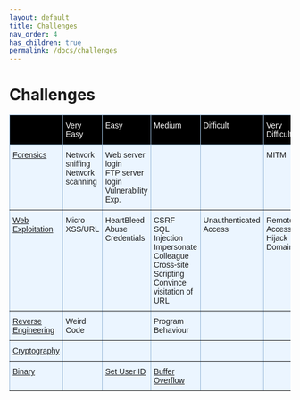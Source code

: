 ```yaml
---
layout: default
title: Challenges
nav_order: 4
has_children: true
permalink: /docs/challenges
---
```


# Challenges 

<style type="text/css">
.tg  {border-collapse:collapse;border-color:#9ABAD9;border-spacing:0;}
.tg td{background-color:#EBF5FF;border-color:#9ABAD9;border-style:solid;border-width:1px;color:#444;
  font-family:Arial, sans-serif;font-size:14px;overflow:hidden;padding:10px 5px;word-break:normal;}
.tg th{background-color:#000;border-color:#9ABAD9;border-style:solid;border-width:1px;color:#fff;
  font-family:Arial, sans-serif;font-size:14px;font-weight:normal;overflow:hidden;padding:10px 5px;word-break:normal;}
.tg .tg-0pky{border-color:inherit;text-align:left;vertical-align:top}
</style>
<table class="tg">
<thead>
  <tr>
    <th class="tg-0pky"></th>
    <th class="tg-0pky">Very Easy</th>
    <th class="tg-0pky">Easy</th>
    <th class="tg-0pky">Medium</th>
    <th class="tg-0pky">Difficult</th>
    <th class="tg-0pky">Very Difficult</th>
  </tr>
</thead>
<tbody>
  <tr>
    <td class="tg-0pky"><a href="/docs/challenges/forensics/">Forensics</a></td>
    <td class="tg-0pky"><a herf="/docs/challenges/forensics/#network-sniffing">Network sniffing</a><br><a herf="/docs/challenges/forensics/#network-scanning">Network scanning</a></td>
    <td class="tg-0pky"><a herf="docs/challenges/forensics/#web-server-login">Web server login</a><br><a herf="/docs/challenges/forensics/#ftp-server-login">FTP server login</a><br><a herf="/docs/challenges/forensics/#vulnerability-exploitation">Vulnerability Exp.</a></td>
    <td class="tg-0pky"></td>
    <td class="tg-0pky"></td>
    <td class="tg-0pky"><a herf="/docs/challenges/forensics/#man-in-the-middle">MITM</a></td>
  </tr>
  <tr>
    <td class="tg-0pky"><a href="/docs/challenges/web-exploitation/">Web Exploitation</a></td>
    <td class="tg-0pky"><a herf="/docs/challenges/web-exploitation/#micro-cms-xxs-and-url"> Micro XSS/URL</a>  </td>
    <td class="tg-0pky"><a herf="/docs/challenges/web-exploitation/#heartbleed">HeartBleed</a><br><a herf="https://docs.haaukins.com//docs/challenges/web-exploitation/#abuse-credentials">Abuse Credentials</a></td>
    <td class="tg-0pky"><a herf="/docs/challenges/web-exploitation/#cross-site-request-forgery">CSRF</a><br><a herf="/docs/challenges/web-exploitation/#sql-injection">SQL Injection</a><br><a herf="/docs/challenges/web-exploitation/#impersonate-colleague">Impersonate Colleague</a><br><a herf="/docs/challenges/web-exploitation/#cross-site-scripting">Cross-site Scripting</a><br><a herf="/docs/challenges/web-exploitation/#convince-visitation-of-url">Convince visitation of URL</a></td>
    <td class="tg-0pky"><a herf="/docs/challenges/web-exploitation/#unauthenticated-access">Unauthenticated Access</a></td>
    <td class="tg-0pky"><a herf="/docs/challenges/web-exploitation/#remote-access">Remote Access</a><br><a herf="/docs/challenges/web-exploitation/#hijack-domain">Hijack Domain</a></td>
  </tr>
  <tr>
    <td class="tg-0pky"><a href="/docs/challenges/reverse-engineering">Reverse Engineering</a></td>
    <td class="tg-0pky"><a herf="/docs/challenges/reverse-engineering/#weird-code">Weird Code</a></td>
    <td class="tg-0pky"></td>
    <td class="tg-0pky"><a herf="/docs/challenges/reverse-engineering/#program-behaviour">Program Behaviour</a></td>
    <td class="tg-0pky"></td>
    <td class="tg-0pky"></td>
  </tr>
  <tr>
    <td class="tg-0pky"><a href="/docs/challenges/cryptography">Cryptography</a></td>
    <td class="tg-0pky"></td>
    <td class="tg-0pky"></td>
    <td class="tg-0pky"></td>
    <td class="tg-0pky"></td>
    <td class="tg-0pky"></td>
  </tr>
  <tr>
    <td class="tg-0pky"><a href="/binary">Binary</a></td>
    <td class="tg-0pky"></td>
    <td class="tg-0pky"><a href="/binary/#set-user-id">Set User ID</a></td>
    <td class="tg-0pky"><a href="/binary/#buffer-overflow">Buffer Overflow</a></td>
    <td class="tg-0pky"></td>
    <td class="tg-0pky"></td>
  </tr>
</tbody>
</table>